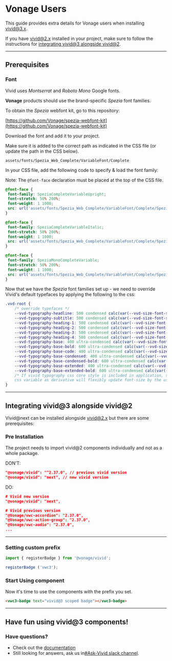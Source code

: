 # Vonage Users
This guide provides extra details for Vonage users when installing vivid@3.x.

If you have [vivid@2.x](mailto:vivid@2.x) installed in your project, make sure to follow the instructions for [integrating vivid@3 alongside vivid@2](#integrating-vivid@3-alongside-vivid@2).

---



## Prerequisites
### Font

Vivid uses _Montserrat_ and _Roboto Mono_ Google fonts.

**Vonage** products should use the brand-specific _Spezia_ font families.

To obtain the _Spezia_ webfont kit, go to this repository:

[https://github.com/Vonage/spezia-webfont-kit](https://github.com/Vonage/spezia-webfont-kit)

Download the font and add it to your project.

Make sure it is added to the correct path as indicated in the CSS file (or update the path in the CSS below).

```
assets/fonts/Spezia_Web_Complete/VariableFont/Complete
```

In your CSS file, add the following code to specify & load the font family:

Note: The `@font-face` declaration must be placed at the top of the CSS file.

```css
@font-face {
 font-family: SpeziaCompleteVariableUpright;
 font-stretch: 50% 200%;
 font-weight: 1 1000;
 src: url('assets/fonts/Spezia_Web_Complete/VariableFont/Complete/SpeziaCompleteVariableUprightWeb.woff2') format('woff2');
}

@font-face {
 font-family: SpeziaCompleteVariableItalic;
 font-stretch: 50% 200%;
 font-weight: 1 1000;
 src: url('assets/fonts/Spezia_Web_Complete/VariableFont/Complete/SpeziaCompleteVariableItalicWeb.woff2') format('woff2');
}

@font-face {
 font-family: SpeziaMonoCompleteVariable;
 font-stretch: 50% 200%;
 font-weight: 1 1000;
 src: url('assets/fonts/Spezia_Web_Complete/VariableFont/Complete/SpeziaMonoCompleteVariableWeb.woff2') format('woff2');
}
```

Now that we have the _Spezia_ font families set up - we need to override Vivid's default typefaces by applying the following to the css:

```css
.vvd-root {
	/* override typefaces */
	--vvd-typography-headline: 500 condensed calc(var(--vvd-size-font-scale-base, 16px) * 4.125)/1.3333333333333333 SpeziaCompleteVariableUpright;
	--vvd-typography-subtitle: 500 condensed calc(var(--vvd-size-font-scale-base, 16px) * 3.25)/1.3076923076923077 SpeziaCompleteVariableUpright;
	--vvd-typography-heading-1: 500 condensed calc(var(--vvd-size-font-scale-base, 16px) * 2.5)/1.3 SpeziaCompleteVariableUpright;
	--vvd-typography-heading-2: 500 condensed calc(var(--vvd-size-font-scale-base, 16px) * 2)/1.375 SpeziaCompleteVariableUpright;
	--vvd-typography-heading-3: 500 condensed calc(var(--vvd-size-font-scale-base, 16px) * 1.625)/1.3846153846153846 SpeziaCompleteVariableUpright;
	--vvd-typography-heading-4: 500 condensed calc(var(--vvd-size-font-scale-base, 16px) * 1.25)/1.4 SpeziaCompleteVariableUpright;
	--vvd-typography-base: 400 ultra-condensed calc(var(--vvd-size-font-scale-base, 16px) * 0.875)/1.4285714285714286 SpeziaCompleteVariableUpright;
	--vvd-typography-base-bold: 600 ultra-condensed calc(var(--vvd-size-font-scale-base, 16px) * 0.875)/1.4285714285714286 SpeziaCompleteVariableUpright;
	--vvd-typography-base-code: 400 ultra-condensed calc(var(--vvd-size-font-scale-base, 16px) * 0.875)/1.4285714285714286 SpeziaMonoCompleteVariable;
	--vvd-typography-base-condensed: 400 ultra-condensed calc(var(--vvd-size-font-scale-base, 16px) * 0.75)/1.3333333333333333 SpeziaCompleteVariableUpright;
	--vvd-typography-base-condensed-bold: 600 ultra-condensed calc(var(--vvd-size-font-scale-base, 16px) * 0.75)/1.3333333333333333 SpeziaCompleteVariableUpright;
	--vvd-typography-base-extended: 400 ultra-condensed calc(var(--vvd-size-font-scale-base, 16px))/1.5 SpeziaCompleteVariableUpright;
	--vvd-typography-base-extended-bold: 600 ultra-condensed calc(var(--vvd-size-font-scale-base, 16px))/1.5 SpeziaCompleteVariableUpright;
	/* If vivid typography css core style is included in application, setting the '--vvd-size-font-scale-base'
	css variable as derivative will flexibly update font-size by the user preference */
}
```

---

## Integrating vivid@3 alongside vivid@2
Vivid@next can be installed alongside vivid@2.x but there are some prerequisites:

### Pre Installation
The project needs to import vivid@2 components individually and not as a whole package.

DON’T:

```json
"@vonage/vivid": "^2.37.0", // previous vivid version
"@vonage/vivid": "next", // new vivid version
```

DO:

```json
# Vivid new version
"@vonage/vivid": "next",

# Vivid previous version
"@Vonage/vwc-accordion": "2.37.0",
"@Vonage/vwc-action-group": "2.37.0",
"@Vonage/vwc-audio": "2.37.0",
...
```
---

### Setting custom prefix

```js
import { registerBadge } from '@vonage/vivid';

registerBadge ('vwc3');
```


### Start Using component

Now it's time to use the components with the prefix you set.

```html
<vwc3-badge text="vivid@3 scoped badge"></vwc3-badge>
```

---

## Have fun using vivid@3 components!

### Have questions?

* Check out the [documentation](https://vivid.deno.dev/)
* Still looking for answers, ask us in[#Ask-Vivid slack channel](https://vonage.slack.com/archives/C013F0YKH99).
